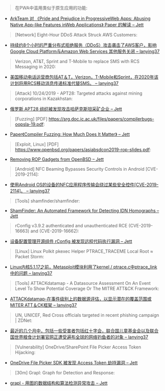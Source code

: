 > 在PWA中滥用类似于原生应用的功能:


* [ArkTeam 对 《Pride and Prejudice in ProgressiveWeb Apps: Abusing Native App-like Features inWeb Applications》 Paper 的解读 – Jett](http://www.arkteam.net/?p=4491)



> [Network] Eight-Hour DDoS Attack Struck AWS Customers:


* [持续约8个小时的严重分布式拒绝服务（DDoS）攻击袭击了AWS客户，影响Google Cloud Platform与Amazon Web Services 其他服务关闭 – lanying37](https://www.darkreading.com/cloud/eight-hour-ddos-attack-struck-aws-customers/d/d-id/1336165)



> Verizon, AT&T, Sprint and T-Mobile to replace SMS with RCS Messaging in 2020:


* [美国移动电话运营商包括AT＆T，Verizon，T-Mobile和Sprint，在2020年该计划将用RCS移动消息传递标准代替SMS。 – lanying37](https://thehackernews.com/2019/10/rcs-messaging-sms.html)



> [Attack] 10/24/2019 - APT28: Targeted attacks against mining corporations in Kazakhstan:


* [俄罗斯 APT28 组织被发现攻击哈萨克斯坦采矿企业 – Jett](https://meltx0r.github.io/tech/2019/10/24/apt28.html)



> [Fuzzing] [PDF] https://srg.doc.ic.ac.uk/files/papers/compilerbugs-oopsla-19.pdf:


* [Paper《Compiler Fuzzing: How Much Does It Matter》 – Jett](https://srg.doc.ic.ac.uk/files/papers/compilerbugs-oopsla-19.pdf)



> [Exploit, Linux] [PDF] https://www.openbsd.org/papers/asiabsdcon2019-rop-slides.pdf:


* [Removing ROP Gadgets from OpenBSD – Jett](https://www.openbsd.org/papers/asiabsdcon2019-rop-slides.pdf)



> [Android] NFC Beaming Bypasses Security Controls in Android [CVE-2019-2114]:


* [使用Android OS的设备的NFC应用程序传输会绕过某些安全控件[CVE-2019-2114]。 – lanying37](https://wwws.nightwatchcybersecurity.com/2019/10/24/nfc-beaming-bypasses-security-controls-in-android-cve-2019-2114/)



> [Tools] shamfinder/shamfinder:


* [ShamFinder: An Automated Framework for Detecting IDN Homographs – Jett](https://github.com/shamfinder/shamfinder)



> rConfig v3.9.2 authenticated and unauthenticated RCE (CVE-2019-16663) and (CVE-2019-16662):


* [设备配置管理开源组件 rConfig 被发现远程代码执行漏洞 – Jett](https://shells.systems/rconfig-v3-9-2-authenticated-and-unauthenticated-rce-cve-2019-16663-and-cve-2019-16662/)



> [Linux] Linux Polkit pkexec Helper PTRACE_TRACEME Local Root ≈ Packet Storm:


* [Linux内核5.1.17之前，Metasploit模块利用了kernel / ptrace.c中ptrace_link中的问题 – lanying37](https://packetstormsecurity.com/files/154957)



> [Tools] ATTACKdatamap - A Datasource Assessment On An Event Level To Show Potential Coverage Or The MITRE ATT&CK Framework:


* [ATTACKdatamap-在事件级别上的数据源评估，以显示潜在的覆盖范围或MITER ATT＆CK框架  – lanying37](https://ift.tt/2PlodSJ)



> UN, UNICEF, Red Cross officials targeted in recent phishing campaign | ZDNet:


* [最近的几个月中，包括一些受害者包括红十字会，联合国儿童基金会以及联合国世界粮食计划署官网正遭受遍布全球的网络钓鱼者的对象 – lanying37](https://www.zdnet.com/article/un-unicef-red-cross-officials-targeted-in-recent-phishing-campaign/)



> [Vulnerability] OneDrive/SharePoint File Picker Access Token Hijacking:


* [OneDrive File Picker SDK 被发现 Access Token 劫持漏洞 – Jett](https://www.nccgroup.trust/us/our-research/technical-advisory-onedrive/?research=Technical+advisories)



> [30m] Grapl: Graph for Detection and Response:


* [grapl - 用图的数据结构和算法检测异常攻击 – Jett](https://slides.com/colinwa/grapl-a-graph-platform-for-detection-and-response-5-4-7#/)
